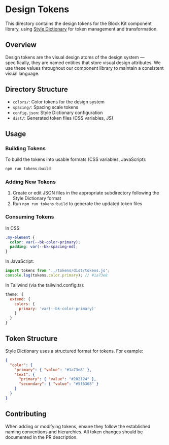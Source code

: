 # Design Tokens

This directory contains the design tokens for the Block Kit component library, using [Style Dictionary](https://amzn.github.io/style-dictionary/) for token management and transformation.

## Overview

Design tokens are the visual design atoms of the design system — specifically, they are named entities that store visual design attributes. We use these values throughout our component library to maintain a consistent visual language.

## Directory Structure

- `colors/`: Color tokens for the design system
- `spacing/`: Spacing scale tokens
- `config.json`: Style Dictionary configuration
- `dist/`: Generated token files (CSS variables, JS)

## Usage

### Building Tokens

To build the tokens into usable formats (CSS variables, JavaScript):

```bash
npm run tokens:build
```

### Adding New Tokens

1. Create or edit JSON files in the appropriate subdirectory following the Style Dictionary format
2. Run `npm run tokens:build` to generate the updated token files

### Consuming Tokens

In CSS:
```css
.my-element {
  color: var(--bk-color-primary);
  padding: var(--bk-spacing-md);
}
```

In JavaScript:
```js
import tokens from '../tokens/dist/tokens.js';
console.log(tokens.color.primary); // #1a73e8
```

In Tailwind (via the tailwind.config.ts):
```js
theme: {
  extend: {
    colors: {
      primary: 'var(--bk-color-primary)'
    }
  }
}
```

## Token Structure

Style Dictionary uses a structured format for tokens. For example:

```json
{
  "color": {
    "primary": { "value": "#1a73e8" },
    "text": { 
      "primary": { "value": "#202124" },
      "secondary": { "value": "#5f6368" }
    }
  }
}
```

## Contributing

When adding or modifying tokens, ensure they follow the established naming conventions and hierarchies. All token changes should be documented in the PR description. 